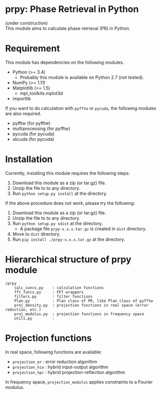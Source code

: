 prpy: Phase Retrieval in Python
=====

(under construction)   
This module aims to calculate phase retrieval (PR) in Python.   

# Requirement
This module has dependencies on the following modules.

* Python (>= 3.4)
    + Probably this module is available on Python 2.7 (not tested).
* NumPy (>= 1.11)
* Matplotlib (>= 1.5)
    + mpl_toolkits.mplot3d
* importlib

If you want to do calculation with `pyfftw` or `pycuda`, the following modules are also required.

* pyfftw (for pyfftw)
* multiprocessing (for pyfftw)
* pycuda (for pycuda)
* skcuda (for pycuda)

# Installation
Currently, installing this module requires the following steps:

1. Download this module as a zip (or tar.gz) file.
1. Unzip the file to to any directory.
1. Run `python setup.py install` at the directory.

If the above procedure does not work, please try the following:

1. Download this module as a zip (or tar.gz) file.
1. Unzip the file to to any directory.
1. Run `python setup.py sdist` at the directory.
    + A package file `prpy-x.x.x.tar.gz` is created in `dist` directory.
1. Move to `dist` directory.
1. Run `pip install ./prpy-x.x.x.tar.gz` at the directory.

# Hierarchical structure of prpy module
```
/prpy
    calc_cuncs.py    : calculation functions
    fft_funcs.py     : FFT wrappers
    filters.py       : filter functions
    Plan.py          : Plan class of PR, like Plan class of pyfftw
    proj_density.py  : projection functions in real space (error reduction, etc.)
    proj_modulus.py  : projection functions in frequency space
    utils.py         :
```

# Projection functions
In real space, following functions are available:

* `projection_er`  : error reduction algorithm
* `projection_hio` : hybrid input-output algorithm
* `projection_hpr` : hybrid projection-reflection algorithm

In frequency space, `projection_modulus` applies constraints to a Fourier modulus.
